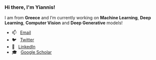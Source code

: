 ### Hi there, I'm Yiannis!

I am from **Greece** and I’m currently working on **Machine Learning**, **Deep Learning**, **Computer Vision** and **Deep Generative** models!

- 📫  &nbsp; [Email](johngatop@gmail.com)
- 🐦  &nbsp; [Twitter](https://twitter.com/JohnGatop)
- 💼  &nbsp; [LinkedIn](https://www.linkedin.com/in/ioannis-gatopoulos-296625126/)
- 🎓  &nbsp; [Google Scholar](https://scholar.google.com/citations?user=Tb0yDfkAAAAJ&hl=en)


<!--
**ioangatop/ioangatop** is a ✨ _special_ ✨ repository because its `README.md` (this file) appears on your GitHub profile.

Here are some ideas to get you started:

- 🔭 I’m currently working on ...
- 🌱 I’m currently learning ...
- 👯 I’m looking to collaborate on ...
- 🤔 I’m looking for help with ...
- 💬 Ask me about ...
- 📫 How to reach me: ...
- 😄 Pronouns: ...
- ⚡ Fun fact: ...
-->
